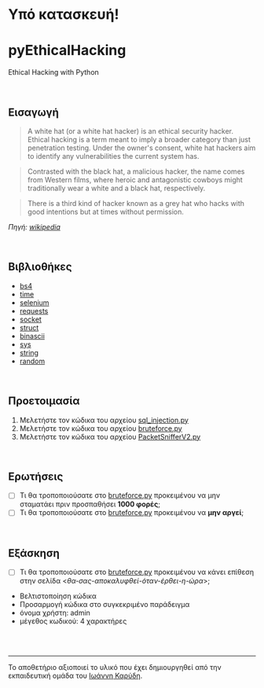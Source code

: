 # Υπό κατασκευή!

# pyEthicalHacking

Ethical Hacking with Python

<br>


## Εισαγωγή

> A white hat (or a white hat hacker) is an ethical security hacker. Ethical hacking is a term meant to imply a broader category than just penetration testing. Under the owner's consent, white hat hackers aim to identify any vulnerabilities the current system has. 

> Contrasted with the black hat, a malicious hacker, the name comes from Western films, where heroic and antagonistic cowboys might traditionally wear a white and a black hat, respectively. 

> There is a third kind of hacker known as a grey hat who hacks with good intentions but at times without permission.

*Πηγή: [wikipedia](https://en.wikipedia.org/wiki/White_hat_(computer_security))*

<br>




## Βιβλιοθήκες
* [bs4](https://pypi.org/project/bs4/)
* [time](https://docs.python.org/3/library/time.html)
* [selenium](https://www.selenium.dev/)
* [requests](https://docs.python-requests.org/en/latest/)
* [socket](https://docs.python.org/3/library/socket.html)
* [struct](https://docs.python.org/3/library/struct.html)
* [binascii](https://docs.python.org/3/library/binascii.html)
* [sys](https://docs.python.org/3/library/sys.html)
* [string](https://docs.python.org/3/library/string.html)
* [random](https://docs.python.org/3/library/random.html)


<br>


## Προετοιμασία
1. Μελετήστε τον κώδικα του αρχείου [sql_injection.py](https://github.com/diogenisAl/pyEthicalHacking/blob/main/source_code/sql_injection.py)
2. Μελετήστε τον κώδικα του αρχείου [bruteforce.py](https://github.com/diogenisAl/pyEthicalHacking/blob/main/source_code/bruteforce.py)
3. Μελετήστε τον κώδικα του αρχείου [PacketSnifferV2.py](https://github.com/diogenisAl/pyEthicalHacking/blob/main/source_code/PacketSnifferV2.py)


<br>


## Ερωτήσεις

- [ ] Τι θα τροποποιούσατε στο [bruteforce.py](https://github.com/diogenisAl/pyEthicalHacking/blob/main/source_code/bruteforce.py) προκειμένου να μην σταματάει πριν προσπαθήσει **1000 φορές**;
- [ ] Τι θα τροποποιούσατε στο [bruteforce.py](https://github.com/diogenisAl/pyEthicalHacking/blob/main/source_code/bruteforce.py) προκειμένου να **μην αργεί**;

<br>

## Εξάσκηση
- [ ] Τι θα τροποποιούσατε στο [bruteforce.py](https://github.com/diogenisAl/pyEthicalHacking/blob/main/source_code/bruteforce.py) προκειμένου να κάνει επίθεση στην σελίδα <*θα-σας-αποκαλυφθεί-όταν-έρθει-η-ώρα*>;
* Βελτιστοποίηση κώδικα
* Προσαρμογή κώδικα στο συγκεκριμένο παράδειγμα
* όνομα χρήστη: admin
* μέγεθος κωδικού: 4 χαρακτήρες 


<br>
<br>

---

Το αποθετήριο αξιοποιεί το υλικό που έχει δημιουργηθεί από την εκπαιδευτική ομάδα του [Ιωάννη Καρύδη](https://github.com/ioanniskarydis).

